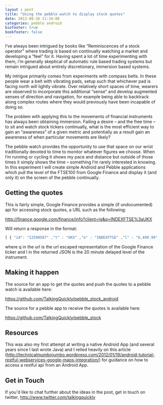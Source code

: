 ```yaml
---
layout : post
title: "Using the pebble watch to display stock quotes"
date: 2013-08-26 11:34:00
categories: pebble android
biofooter: true
bookfooter: false
---
```


I’ve always been intrigued by books like “Reminiscences of a stock operator” where trading is based on continually watching a market and developing a “feel” for it. Having spent a lot of time experimenting with them, i’m generally skeptical of automatic rule based trading systems but remain intrigued about entirely discretionary, immersion based systems.

<!--more-->

My intrigue primarily comes from experiments with compass belts. In these people wear a belt with vibrating pads, setup such that whichever pad is facing north will lightly vibrate. Over relatively short spaces of time, wearers are observed to incorporate this additional “sense” and develop augmented senses of direction and navigation, for example being able to backtrack along complex routes where they would previously have been incapable of doing so.

The problem with applying this to the movements of financial instruments has always been obtaining immersion. Failing a desire – and the free time – to sit and watch stock tickers continually, what is the most efficient way to gain an “awareness” of a given metric and potentially as a result gain an awareness of when particular movements are likely?

The pebble watch provides the opportunity to use that space on our wrist traditionally devoted to time to monitor whatever figures we choose. When I’m running or cycling it shows my pace and distance but outside of those times it simply shows the time – something I’m rarely interested in knowing. In this experiment I will create simple Android and Pebble applications which pull the level of the FTSE100 from Google Finance and display it (and only it) on the screen of the pebble continually.

## Getting the quotes

This is fairly simple, Google Finance provides a simple (if undocumented) api for accessing stock quotes, a URL such as the following:

<http://finance.google.com/finance/info?client=ig&q=INDEXFTSE%3aUKX>

Will return a response in the format:

``` javascript
[ { "id": "12590587" ,"t" : "UKX" ,"e" : "INDEXFTSE" ,"l" : "6,499.99" ,"l_cur" : "£65.00" ,"s": "0" ,"ltt":"4:35PM GMT+1" ,"lt" : "Aug 16, 4:35PM GMT+1" ,"c" : "+16.65" ,"cp" : "0.26" ,"ccol" : "chg" } ]
```

where q in the url is the url escaped representation of the Google Finance ticker and l in the returned JSON is the 20 minute delayed level of the instrument.

## Making it happen

The source for an app to get the quotes and push the quotes to a pebble watch is available here:

<https://github.com/TalkingQuickly/pebble_stock_android>

The source for a pebble app to receive the quotes is available here:

<https://github.com/TalkingQuickly/pebble_stock>

## Resources

This was also my first attempt at writing a native Android App (and several years since I last wrote Java) and I relied heavily on this article (http://technicalmumbojumbo.wordpress.com/2012/01/19/android-tutorial-restful-webservices-google-maps-integration/) for guidance on how to access a restful api from an Android App.

## Get in Touch

If you'd like to chat further about the ideas in the post, get in touch
on twitter, <http://www.twitter.com/talkingquickly>
